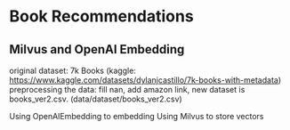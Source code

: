 # Book Recommendations

## Milvus and OpenAI Embedding

original dataset: 7k Books (kaggle: https://www.kaggle.com/datasets/dylanjcastillo/7k-books-with-metadata)
preprocessing the data: fill nan, add amazon link, new dataset is books_ver2.csv. (data/dataset/books_ver2.csv)

Using OpenAIEmbedding to embedding
Using Milvus to store vectors